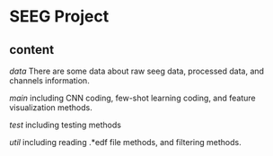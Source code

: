 # SEEG Project

## content

*data*  There are some data about raw seeg data, processed data, and channels information.

*main*  including CNN coding, few-shot learning coding, and feature visualization methods.

*test*  including testing methods

*util*  including reading .*edf file methods, and filtering methods.
